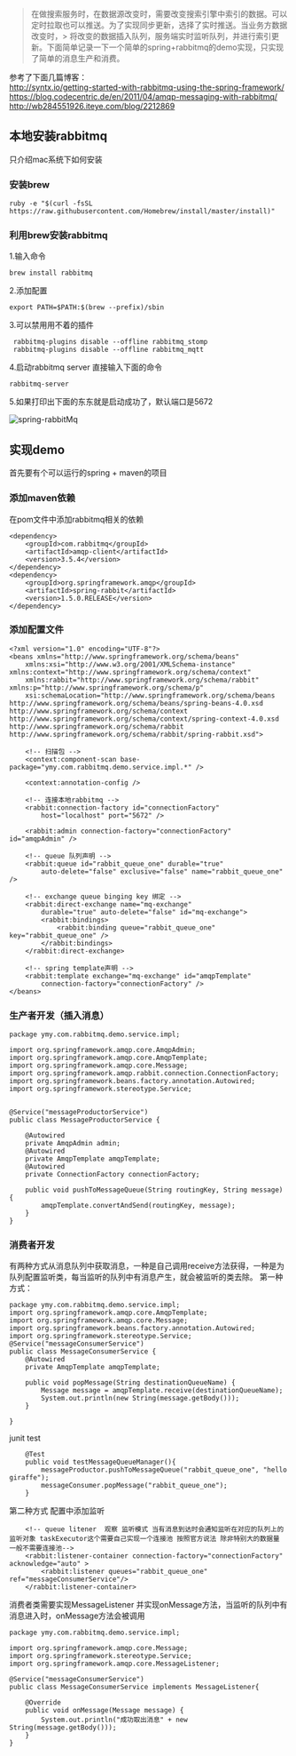 > 在做搜索服务时，在数据源改变时，需要改变搜索引擎中索引的数据。可以定时拉取也可以推送。为了实现同步更新，选择了实时推送。当业务方数据改变时，> 将改变的数据插入队列，服务端实时监听队列，并进行索引更新。下面简单记录一下一个简单的spring+rabbitmq的demo实现，只实现了简单的消息生产和消费。

参考了下面几篇博客：   
http://syntx.io/getting-started-with-rabbitmq-using-the-spring-framework/
https://blog.codecentric.de/en/2011/04/amqp-messaging-with-rabbitmq/
http://wb284551926.iteye.com/blog/2212869

<!-- more -->
## 本地安装rabbitmq
只介绍mac系统下如何安装
### 安装brew

```
ruby -e "$(curl -fsSL https://raw.githubusercontent.com/Homebrew/install/master/install)"
```
### 利用brew安装rabbitmq
1.输入命令

```
brew install rabbitmq
```
2.添加配置

```
export PATH=$PATH:$(brew --prefix)/sbin
```
3.可以禁用用不着的插件

```
 rabbitmq-plugins disable --offline rabbitmq_stomp
 rabbitmq-plugins disable --offline rabbitmq_mqtt
```

4.启动rabbitmq server 直接输入下面的命令

```
rabbitmq-server
```
5.如果打印出下面的东东就是启动成功了，默认端口是5672

![spring-rabbitMq](/images/spring-rabbit.jpg)

## 实现demo
首先要有个可以运行的spring + maven的项目
### 添加maven依赖
在pom文件中添加rabbitmq相关的依赖

```
<dependency>
	<groupId>com.rabbitmq</groupId>
	<artifactId>amqp-client</artifactId>
	<version>3.5.4</version>
</dependency>
<dependency>
	<groupId>org.springframework.amqp</groupId>
	<artifactId>spring-rabbit</artifactId>
	<version>1.5.0.RELEASE</version>
</dependency>
```
### 添加配置文件

```
<?xml version="1.0" encoding="UTF-8"?>
<beans xmlns="http://www.springframework.org/schema/beans"
	xmlns:xsi="http://www.w3.org/2001/XMLSchema-instance" xmlns:context="http://www.springframework.org/schema/context"
	xmlns:rabbit="http://www.springframework.org/schema/rabbit" xmlns:p="http://www.springframework.org/schema/p"
	xsi:schemaLocation="http://www.springframework.org/schema/beans
http://www.springframework.org/schema/beans/spring-beans-4.0.xsd http://www.springframework.org/schema/context http://www.springframework.org/schema/context/spring-context-4.0.xsd http://www.springframework.org/schema/rabbit http://www.springframework.org/schema/rabbit/spring-rabbit.xsd">

	<!-- 扫描包 -->
	<context:component-scan base-package="ymy.com.rabbitmq.demo.service.impl.*" />

	<context:annotation-config />

	<!-- 连接本地rabbitmq -->
	<rabbit:connection-factory id="connectionFactory"
		host="localhost" port="5672" />

	<rabbit:admin connection-factory="connectionFactory" id="amqpAdmin" />

	<!-- queue 队列声明 -->
	<rabbit:queue id="rabbit_queue_one" durable="true"
		auto-delete="false" exclusive="false" name="rabbit_queue_one" />

	<!-- exchange queue binging key 绑定 -->
	<rabbit:direct-exchange name="mq-exchange"
		durable="true" auto-delete="false" id="mq-exchange">
		<rabbit:bindings>
			<rabbit:binding queue="rabbit_queue_one" key="rabbit_queue_one" />
		</rabbit:bindings>
	</rabbit:direct-exchange>

	<!-- spring template声明 -->
	<rabbit:template exchange="mq-exchange" id="amqpTemplate"
		connection-factory="connectionFactory" />
</beans>
```
### 生产者开发（插入消息）

```
package ymy.com.rabbitmq.demo.service.impl;

import org.springframework.amqp.core.AmqpAdmin;
import org.springframework.amqp.core.AmqpTemplate;
import org.springframework.amqp.core.Message;
import org.springframework.amqp.rabbit.connection.ConnectionFactory;
import org.springframework.beans.factory.annotation.Autowired;
import org.springframework.stereotype.Service;


@Service("messageProductorService")
public class MessageProductorService {

	@Autowired
	private AmqpAdmin admin;
	@Autowired
	private AmqpTemplate amqpTemplate;
	@Autowired
	private ConnectionFactory connectionFactory;

	public void pushToMessageQueue(String routingKey, String message) {
		amqpTemplate.convertAndSend(routingKey, message);
	}
}

```
### 消费者开发
有两种方式从消息队列中获取消息，一种是自己调用receive方法获得，一种是为队列配置监听类，每当监听的队列中有消息产生，就会被监听的类去除。
第一种方式：

```
package ymy.com.rabbitmq.demo.service.impl;
import org.springframework.amqp.core.AmqpTemplate;
import org.springframework.amqp.core.Message;
import org.springframework.beans.factory.annotation.Autowired;
import org.springframework.stereotype.Service;
@Service("messageConsumerService")
public class MessageConsumerService {
	@Autowired
	private AmqpTemplate amqpTemplate;
	
	public void popMessage(String destinationQueueName) {
		Message message = amqpTemplate.receive(destinationQueueName);
		System.out.println(new String(message.getBody()));
	}

}
```
junit test

```
	@Test
	public void testMessageQueueManager(){
        messageProductor.pushToMessageQueue("rabbit_queue_one", "hello giraffe");
        messageConsumer.popMessage("rabbit_queue_one");
	}
```

第二种方式
配置中添加监听

```
	<!-- queue litener  观察 监听模式 当有消息到达时会通知监听在对应的队列上的监听对象 taskExecutor这个需要自己实现一个连接池 按照官方说法 除非特别大的数据量 一般不需要连接池-->
    <rabbit:listener-container connection-factory="connectionFactory" acknowledge="auto" >
        <rabbit:listener queues="rabbit_queue_one" ref="messageConsumerService"/>
    </rabbit:listener-container> 
```
消费者类需要实现MessageListener 并实现onMessage方法，当监听的队列中有消息进入时，onMessage方法会被调用

```
package ymy.com.rabbitmq.demo.service.impl;

import org.springframework.amqp.core.Message;
import org.springframework.stereotype.Service;
import org.springframework.amqp.core.MessageListener;

@Service("messageConsumerService")
public class MessageConsumerService implements MessageListener{

	@Override
	public void onMessage(Message message) {
		System.out.println("成功取出消息" + new String(message.getBody()));
	}
}
```

